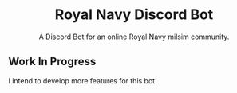 <h1 align="center">
  Royal Navy Discord Bot
</h1>

<div align="center">
  A Discord Bot for an online Royal Navy milsim community.
</div>

## Work In Progress

I intend to develop more features for this bot.
